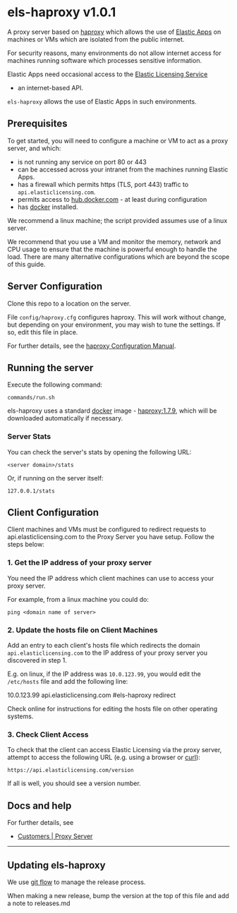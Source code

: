 # els-haproxy v1.0.1

A proxy server based on [haproxy](https://cbonte.github.io/haproxy-dconv/)
which allows the use of
[Elastic Apps](https://docs.elasticlicensing.com/basics/glossary/#elastic-app)
on machines or VMs which are isolated from the public internet.

For security reasons, many environments do not allow internet access for
machines running software which processes sensitive information.

Elastic Apps need occasional access to the
[Elastic Licensing Service](https://docs.elasticlicensing.com/basics/glossary/#elastic-licensing-service)
- an internet-based API.

`els-haproxy` allows the use of Elastic Apps in such environments.

## Prerequisites

To get started, you will need to configure a machine or VM to act as a proxy
server, and which:

* is not running any service on port 80 or 443
* can be accessed across your intranet from the machines running Elastic Apps.
* has a firewall which permits https (TLS, port 443) traffic to
`api.elasticlicensing.com`.
* permits access to [hub.docker.com](https://hub.docker.com/) - at least during
configuration
* has [docker](https://docs.docker.com/) installed.

We recommend a linux machine; the script provided assumes use of a linux
server.

We recommend that you use a VM and monitor the memory, network and CPU usage
to ensure that the machine is powerful enough to handle the load. There are many
alternative configurations which are beyond the scope of this guide.

## Server Configuration

Clone this repo to a location on the server.

File `config/haproxy.cfg` configures haproxy. This will work without change, but
depending on your environment, you may wish to tune the settings. If so, edit
this file in place.

For further details, see the
[haproxy Configuration Manual](https://cbonte.github.io/haproxy-dconv/1.7/configuration.html).

## Running the server

Execute the following command:

    commands/run.sh

els-haproxy uses a standard [docker](https://docs.docker.com/) image -
[haproxy:1.7.9](https://hub.docker.com/_/haproxy/), which will
be downloaded automatically if necessary.

### Server Stats

You can check the server's stats by opening the following URL:

    <server domain>/stats

Or, if running on the server itself:

    127.0.0.1/stats

## Client Configuration

Client machines and VMs must be configured to redirect requests to
api.elasticlicensing.com to the Proxy Server you have setup. Follow the
steps below:

### 1. Get the IP address of your proxy server

You need the IP address which client machines can use to access your proxy
server.

For example, from a linux machine you could do:

    ping <domain name of server>

### 2. Update the hosts file on Client Machines

Add an entry to each client's hosts file which redirects the domain
`api.elasticlicensing.com` to the IP address of your proxy server you discovered
in step 1.

E.g. on linux, if the IP address was `10.0.123.99`, you would edit the
`/etc/hosts` file and add the following line:

10.0.123.99   api.elasticlicensing.com #els-haproxy redirect

Check online for instructions for editing the hosts file on other operating
systems.

### 3. Check Client Access

To check that the client can access Elastic Licensing via the proxy server,
attempt to access the following URL (e.g. using a browser or [curl](https://curl.haxx.se/)):

    https://api.elasticlicensing.com/version

If all is well, you should see a version number.

## Docs and help

For further details, see

* [Customers | Proxy Server](https://docs.elasticlicensing.com/customers/proxy-server)

----

## Updating els-haproxy

We use [git flow](https://danielkummer.github.io/git-flow-cheatsheet/) to manage
the release process.

When making a new release, bump the version at the top of this file and add
a note to releases.md

